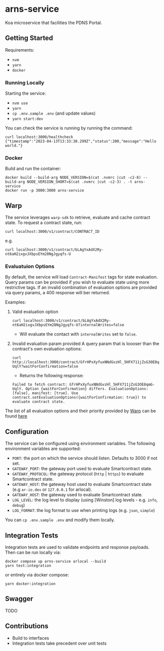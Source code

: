 # arns-service

Koa microservice that facilities the PDNS Portal.

## Getting Started

Requirements:

- `nvm`
- `yarn`
- `docker`

### Running Locally

Starting the service:

- `nvm use`
- `yarn`
- `cp .env.sample .env` (and update values)
- `yarn start:dev`

You can check the service is running by running the command:

```shell
curl localhost:3000/healthcheck
{"timestamp":"2023-04-13T13:33:38.299Z","status":200,"message":"Hello world."}
```

### Docker

Build and run the container:

```shell
docker build --build-arg NODE_VERSION=$(cat .nvmrc |cut -c2-8) --build-arg NODE_VERSION_SHORT=$(cat .nvmrc |cut -c2-3) . -t arns-service
docker run -p 3000:3000 arns-service
```

## Warp

The service leverages `warp-sdk` to retrieve, evaluate and cache contract state. To request a contract state, run:

```shell
curl localhost:3000/v1/contract/CONTRACT_ID
```

e.g.

```shell
curl localhost:3000/v1/contract/bLAgYxAdX2Ry-nt6aH2ixgvJXbpsEYm28NgJgyqfs-U
```

### Evaluatuion Options

By default, the service will load `Contract-Manifest` tags for state evaluation. Query params can be provided if you wish to evaluate state using more restrictive tags. If an invalid combination of evaluation options are provided via query params, a 400 response will ber returned.

Examples:

1. Valid evaluation option

   ```shell
   curl localhost:3000/v1/contract/bLAgYxAdX2Ry-nt6aH2ixgvJXbpsEYm28NgJgyqfs-U?internalWrites=false
   ```

   - Will evaluate the contact with `internalWrites` set to `false`.

2. Invalid evaluation param provided
   A query param that is loooser than the contract's own evaluation options:

   ```shell
   curl http://localhost:3000/contract/GfrHPxXyfuxNNdGvzHl_5HFX711jZsG3OE8qmG-UqlY?waitForConfirmation=false
   ```

   - Returns the following response:

   ```
   Failed to fetch contract: GfrHPxXyfuxNNdGvzHl_5HFX711jZsG3OE8qmG-UqlY. Option {waitForConfirmation} differs. EvaluationOptions: [false], manifest: [true]. Use contract.setEvaluationOptions({waitForConfirmation: true}) to evaluate contract state.
   ```

The list of all evaluation options and their priority provided by [Warp](warp.cc) can be found [here](https://academy.warp.cc/docs/sdk/advanced/evaluation-options)

## Configuration

The service can be configured using environment variables. The following environment variables are supported:

- `PORT`: the port on which the service should listen. Defaults to 3000 if not set.
- `GATEWAY_PORT`: the gateway port used to evaluate Smartcontract state.
- `GATEWAY_PROTOCOL`: the gateway protocol (`http` | `https`) to evaluate Smartcontract state.
- `GATEWAY_HOST`: the gateway host used to evaluate Smartcontract state (e.g `ar-io.dev` or `127.0.0.1` for arlocal).
- `GATEWAY_HOST`: the gateway used to evaluate Smartcontract state.
- `LOG_LEVEL`: the log level to display (using [Winston] log levels - e.g. `info`, `debug`)
- `LOG_FORMAT`: the log format to use when printing logs (e.g. `json`, `simple`)

You can `cp .env.sample .env` and modify them locally.

## Integration Tests

Integration tests are used to validate endpoints and response payloads. Then can be run locally via:

```shell
docker compose up arns-service arlocal --build
yarn test:integration
```

or entirely via docker compose:

```shell
yarn docker:integration
```

## Swagger

TODO

## Contributions

- Build to interfaces
- Integration tests take precedent over unit tests
